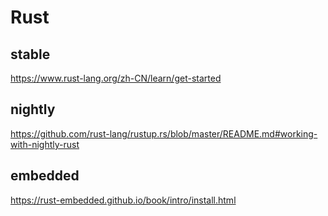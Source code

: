 # Rust

## stable

https://www.rust-lang.org/zh-CN/learn/get-started

## nightly

https://github.com/rust-lang/rustup.rs/blob/master/README.md#working-with-nightly-rust

## embedded

https://rust-embedded.github.io/book/intro/install.html